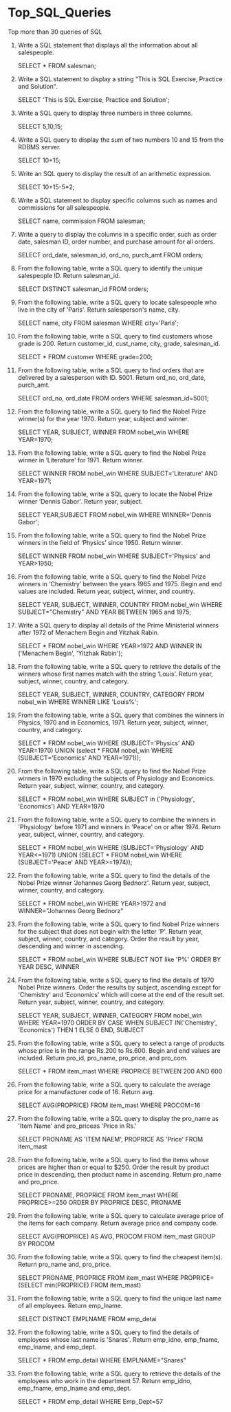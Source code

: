 # Top_SQL_Queries
Top more than 30 queries of SQL

1.	Write a SQL statement that displays all the information about all salespeople.

  	SELECT * FROM salesman;

2.	Write a SQL statement to display a string "This is SQL Exercise, Practice and   Solution".

  	SELECT 'This is SQL Exercise, Practice and Solution';

3.	Write a SQL query to display three numbers in three columns.

  	SELECT 5,10,15;

4.	Write a SQL query to display the sum of two numbers 10 and 15 from the RDBMS server.

  	SELECT 10+15;

5.	Write an SQL query to display the result of an arithmetic expression. 

  	SELECT 10+15-5*2;

6. Write a SQL statement to display specific columns such as names and commissions for all salespeople.

    SELECT name, commission FROM salesman;

7.	Write a query to display the columns in a specific order, such as order date, salesman ID, order number, and purchase amount for all orders.  

   	SELECT ord_date, salesman_id, ord_no, purch_amt FROM orders;

8. From the following table, write a SQL query to identify the unique salespeople ID. Return salesman_id.

    SELECT DISTINCT salesman_id FROM orders;

9. From the following table, write a SQL query to locate salespeople who live in the city of 'Paris'. Return salesperson's name, city.

    SELECT name, city FROM salesman WHERE city='Paris';

10. From the following table, write a SQL query to find customers whose grade is 200. Return customer_id, cust_name, city, grade, salesman_id.

    SELECT * FROM customer WHERE grade=200;

11. From the following table, write a SQL query to find orders that are delivered by a salesperson with ID. 5001. Return ord_no, ord_date, purch_amt.

    SELECT ord_no, ord_date FROM orders WHERE salesman_id=5001;

12. From the following table, write a SQL query to find the Nobel Prize winner(s) for the year 1970. Return year, subject and winner.

    SELECT YEAR, SUBJECT, WINNER FROM nobel_win WHERE YEAR=1970;

13. From the following table, write a SQL query to find the Nobel Prize winner in ‘Literature’ for 1971. Return winner.

    SELECT WINNER FROM nobel_win WHERE SUBJECT='Literature' AND YEAR=1971;

14. From the following table, write a SQL query to locate the Nobel Prize winner ‘Dennis Gabor'. Return year, subject.

    SELECT YEAR,SUBJECT FROM nobel_win WHERE WINNER='Dennis Gabor';

15. From the following table, write a SQL query to find the Nobel Prize winners in the field of ‘Physics’ since 1950. Return winner.

    SELECT WINNER FROM nobel_win WHERE SUBJECT='Physics' and YEAR>1950;

16. From the following table, write a SQL query to find the Nobel Prize winners in ‘Chemistry’ between the years 1965 and 1975. Begin and end values are included. Return year, subject, winner, and country.

    SELECT YEAR, SUBJECT, WINNER, COUNTRY FROM nobel_win WHERE SUBJECT="Chemistry" AND YEAR BETWEEN 1965 and 1975;

17. Write a SQL query to display all details of the Prime Ministerial winners after 1972 of Menachem Begin and Yitzhak Rabin.

    SELECT * FROM nobel_win WHERE YEAR>1972 AND WINNER IN ('Menachem Begin', 'Yitzhak Rabin');

18. From the following table, write a SQL query to retrieve the details of the winners whose first names match with the string ‘Louis’. Return year, subject, winner, country, and category.

    SELECT YEAR, SUBJECT, WINNER, COUNTRY, CATEGORY FROM nobel_win WHERE WINNER LIKE 'Louis%';

19. From the following table, write a SQL query that combines the winners in Physics, 1970 and in Economics, 1971. Return year, subject, winner, country, and category.

    SELECT * FROM nobel_win WHERE (SUBJECT='Physics' AND YEAR=1970) UNION (select * FROM nobel_win WHERE (SUBJECT='Economics' AND YEAR=1971));

20. From the following table, write a SQL query to find the Nobel Prize winners in 1970 excluding the subjects of Physiology and Economics. Return year, subject, winner, country, and category.

    SELECT * FROM nobel_win WHERE SUBJECT in ('Physiology', 'Economics') AND YEAR=1970

21. From the following table, write a SQL query to combine the winners in 'Physiology' before 1971 and winners in 'Peace' on or after 1974. Return year, subject, winner, country, and category.

    SELECT * FROM nobel_win WHERE (SUBJECT='Physiology' AND YEAR<=1971)
    UNION
    (SELECT * FROM nobel_win WHERE (SUBJECT='Peace' AND YEAR>=1974));

22. From the following table, write a SQL query to find the details of the Nobel Prize winner 'Johannes Georg Bednorz'. Return year, subject, winner, country, and category.

    SELECT * FROM nobel_win WHERE YEAR>1972 and WINNER="Johannes Georg Bednorz"

23. From the following table, write a SQL query to find Nobel Prize winners for the subject that does not begin with the letter 'P'. Return year, subject, winner, country, and category. Order the result by year, descending and winner in ascending.

    SELECT * FROM nobel_win WHERE SUBJECT NOT like 'P%' ORDER BY YEAR DESC, WINNER

24. From the following table, write a SQL query to find the details of 1970 Nobel Prize winners. Order the results by subject, ascending except for 'Chemistry' and ‘Economics’ which will come at the end of the result set. Return year, subject, winner, country, and category.

    SELECT YEAR, SUBJECT, WINNER, CATEGORY FROM nobel_win WHERE YEAR=1970 ORDER BY CASE WHEN SUBJECT IN('Chemistry', 'Economics') THEN 1 ELSE 0 END, SUBJECT

25. From the following table, write a SQL query to select a range of products whose price is in the range Rs.200 to Rs.600. Begin and end values are included. Return pro_id, pro_name, pro_price, and pro_com.

    SELECT * FROM item_mast WHERE PROPRICE BETWEEN 200 AND 600

26. From the following table, write a SQL query to calculate the average price for a manufacturer code of 16. Return avg.

    SELECT AVG(PROPRICE) FROM item_mast WHERE PROCOM=16

27. From the following table, write a SQL query to display the pro_name as 'Item Name' and pro_priceas 'Price in Rs.'

    SELECT PRONAME AS 'ITEM NAEM', PROPRICE AS 'Price' FROM item_mast

28. From the following table, write a SQL query to find the items whose prices are higher than or equal to $250. Order the result by product price in descending, then product name in ascending. Return pro_name and pro_price.

    SELECT PRONAME, PROPRICE FROM item_mast WHERE PROPRICE>=250 ORDER BY PROPRICE DESC, PRONAME

29. From the following table, write a SQL query to calculate average price of the items for each company. Return average price and company code.

    SELECT AVG(PROPRICE) AS AVG, PROCOM FROM item_mast GROUP BY PROCOM

30. From the following table, write a SQL query to find the cheapest item(s). Return pro_name and, pro_price.

    SELECT PRONAME, PROPRICE FROM item_mast WHERE PROPRICE=(SELECT min(PROPRICE) FROM item_mast)

31. From the following table, write a SQL query to find the unique last name of all employees. Return emp_lname.

    SELECT DISTINCT EMPLNAME FROM emp_detai

32. From the following table, write a SQL query to find the details of employees whose last name is 'Snares'. Return emp_idno, emp_fname, emp_lname, and emp_dept.

    SELECT * FROM emp_detail WHERE EMPLNAME="Snares"

33. From the following table, write a SQL query to retrieve the details of the employees who work in the department 57. Return emp_idno, emp_fname, emp_lname and emp_dept.

    SELECT * FROM emp_detail WHERE Emp_Dept=57





